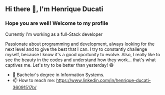 ## Hi there 👋, I'm Henrique Ducati

### Hope you are well! Welcome to my profile

Currently I'm working as a full-Stack developer

Passionate about programming and development, always looking for the next level and to give the best that I can. I try to constantly challenge myself, because I know it's a good oportunity to evolve. Also, I really like to see the beauty in the codes and understand how they work... that's what captives me. Let's try to be better than yesterday! 😄

- 🔭 Bachelor's degree in Information Systems.
- 📫 How to reach me: https://www.linkedin.com/in/henrique-ducati-36091517b/

